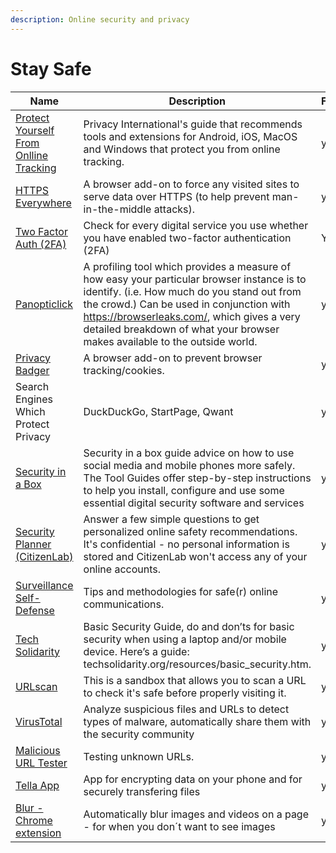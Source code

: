 ```yaml
---
description: Online security and privacy
---
```


# Stay Safe

| Name                                                                                                                                                | Description                                                                                                                                                                                                                                                                                                         | Free? | Guide |   |
| --------------------------------------------------------------------------------------------------------------------------------------------------- | ------------------------------------------------------------------------------------------------------------------------------------------------------------------------------------------------------------------------------------------------------------------------------------------------------------------- | ----- | ----- | - |
| [Protect Yourself From Onlline Tracking](https://www.privacyinternational.org/act/protect-yourself-online-tracking)                                 | Privacy International's guide that recommends tools and extensions for Android, iOS, MacOS and Windows that protect you from online tracking.                                                                                                                                                                       | yes   |       |   |
| [HTTPS Everywhere](https://www.eff.org/https-everywhere)                                                                                            | A browser add-on to force any visited sites to serve data over HTTPS (to help prevent man-in-the-middle attacks).                                                                                                                                                                                                   | yes   |       |   |
| [Two Factor Auth (2FA)](http://twofactorauth.org/)                                                                                                  | Check for every digital service you use whether you have enabled two-factor authentication (2FA)                                                                                                                                                                                                                    | Yes   |       |   |
| [Panopticlick](https://panopticlick.eff.org/)                                                                                                       | A profiling tool which provides a measure of how easy your particular browser instance is to identify. (i.e. How much do you stand out from the crowd.) Can be used in conjunction with https://browserleaks.com/, which gives a very detailed breakdown of what your browser makes available to the outside world. | yes   |       |   |
| [Privacy Badger](https://www.eff.org/privacybadger)                                                                                                 | A browser add-on to prevent browser tracking/cookies.                                                                                                                                                                                                                                                               | yes   |       |   |
| Search Engines Which Protect Privacy                                                                                                                | DuckDuckGo, StartPage, Qwant                                                                                                                                                                                                                                                                                        | yes   |       |   |
| [Security in a Box](https://securityinabox.org/en/)                                                                                                 | Security in a box guide advice on how to use social media and mobile phones more safely. The Tool Guides offer step-by-step instructions to help you install, configure and use some essential digital security software and services                                                                               | yes   |       |   |
| [Security Planner (CitizenLab)](https://securityplanner.org/)                                                                                       | Answer a few simple questions to get personalized online safety recommendations. It's confidential - no personal information is stored and CitizenLab won't access any of your online accounts.                                                                                                                     | yes   |       |   |
| [Surveillance Self-Defense](http://ssd.eff.org/)                                                                                                    | Tips and methodologies for safe(r) online communications.                                                                                                                                                                                                                                                           | yes   |       |   |
| [Tech Solidarity](http://techsolidarity.org/)                                                                                                       | Basic Security Guide, do and don’ts for basic security when using a laptop and/or mobile device. Here’s a guide: techsolidarity.org/resources/basic\_security.htm.                                                                                                                                                  | yes   |       |   |
| [URLscan](http://urlscan.io/)                                                                                                                       | This is a sandbox that allows you to scan a URL to check it's safe before properly visiting it.                                                                                                                                                                                                                     | yes   |       |   |
| [VirusTotal](https://www.virustotal.com/gui/home/url)                                                                                               | Analyze suspicious files and URLs to detect types of malware, automatically share them with the security community                                                                                                                                                                                                  | yes   |       |   |
| [Malicious URL Tester](http://safeweb.norton.com/)                                                                                                  | Testing unknown URLs.                                                                                                                                                                                                                                                                                               | yes   |       |   |
| [Tella App](https://tella-app.org/)                                                                                                                 | App for encrypting data on your phone and for securely transfering files                                                                                                                                                                                                                                            | yes   |       |   |
| [Blur - Chrome extension](https://chrome.google.com/webstore/detail/blur-the-image-and-video/aikjogmpaoaookmacnkbenekcnkjlkmi?hl=en-US\&authuser=0) | Automatically blur images and videos on a page - for when you don´t want to see images                                                                                                                                                                                                                              | yes   |       |   |
